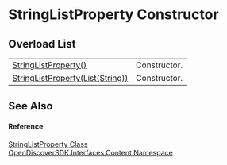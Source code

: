 # StringListProperty Constructor


## Overload List
<table>
<tr>
<td><a href="a3ea5d47-b0ba-da13-fb1c-c71a35c34399">StringListProperty()</a></td>
<td>Constructor.</td></tr>
<tr>
<td><a href="03d723bc-0038-d404-656d-c7c437d180e6">StringListProperty(List(String))</a></td>
<td>Constructor.</td></tr>
</table>

## See Also


#### Reference
<a href="ee8a557a-077f-08bf-2e96-a83139fbc295">StringListProperty Class</a>  
<a href="79f11d04-c275-b915-db5b-ab2227989555">OpenDiscoverSDK.Interfaces.Content Namespace</a>  
